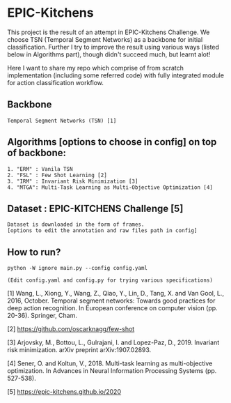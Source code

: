# EPIC-Kitchens
This project is the result of an attempt in EPIC-Kitchens Challenge. We choose TSN (Temporal Segment Networks) as a backbone for initial classification. Further I try to improve the result using various ways (listed below in Algorithms part), though didn't succeed much, but learnt alot! 

Here I want to share my repo which comprise of from scratch implementation (including some referred code) with fully integrated module for action classification workflow.

## Backbone
    Temporal Segment Networks (TSN) [1]

## Algorithms [options to choose in config] on top of backbone:
    1. "ERM" : Vanila TSN
    2. "FSL" : Few Shot Learning [2]
    3. "IRM" : Invariant Risk Minimization [3]
    4. "MTGA": Multi-Task Learning as Multi-Objective Optimization [4]

## Dataset : EPIC-KITCHENS Challenge [5]
    Dataset is downloaded in the form of frames. 
    [options to edit the annotation and raw files path in config]
    
## How to run?
    python -W ignore main.py --config config.yaml
  
    (Edit config.yaml and config.py for trying various specifications)


[1] Wang, L., Xiong, Y., Wang, Z., Qiao, Y., Lin, D., Tang, X. and Van Gool, L., 2016, October. Temporal segment networks: Towards good practices for deep action recognition. In European conference on computer vision (pp. 20-36). Springer, Cham.
    
[2] https://github.com/oscarknagg/few-shot

[3] Arjovsky, M., Bottou, L., Gulrajani, I. and Lopez-Paz, D., 2019. Invariant risk minimization. arXiv preprint arXiv:1907.02893.
    
[4] Sener, O. and Koltun, V., 2018. Multi-task learning as multi-objective optimization. In Advances in Neural Information Processing Systems (pp. 527-538).

[5] https://epic-kitchens.github.io/2020
